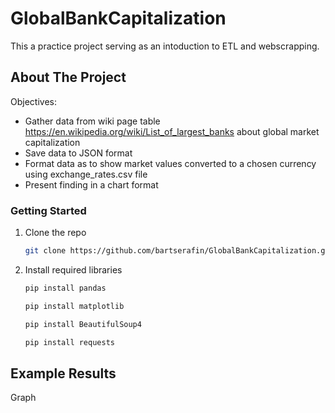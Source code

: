 # GlobalBankCapitalization
This a practice project serving as an intoduction to ETL and webscrapping.


## About The Project



Objectives:
* Gather data from wiki page table https://en.wikipedia.org/wiki/List_of_largest_banks about global market capitalization
* Save data to JSON format
* Format data as to show market values converted to a chosen currency using exchange_rates.csv file
* Present finding in a chart format



### Getting Started

1. Clone the repo
   ```sh
   git clone https://github.com/bartserafin/GlobalBankCapitalization.git
   ```
2. Install required libraries
   ```sh
   pip install pandas
   ```
   ```sh
   pip install matplotlib
   ```
   
   ```sh
   pip install BeautifulSoup4
   ```
   ```sh
   pip install requests
   ```


## Example Results
Graph
